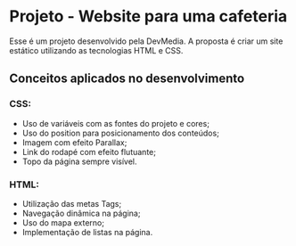 # Projeto -  Website para uma cafeteria
Esse é um projeto desenvolvido pela DevMedia. A proposta é criar um site estático utilizando as tecnologias HTML e CSS. 

## Conceitos aplicados no desenvolvimento

### CSS:
- Uso de variáveis com as fontes do projeto e cores;
- Uso do position para posicionamento dos conteúdos;
- Imagem com efeito Parallax;
- Link do rodapé com efeito flutuante;
- Topo da página sempre visível.

###  HTML:
- Utilização das metas Tags;
- Navegação dinâmica na página;
- Uso do mapa externo;
- Implementação de listas na página.
